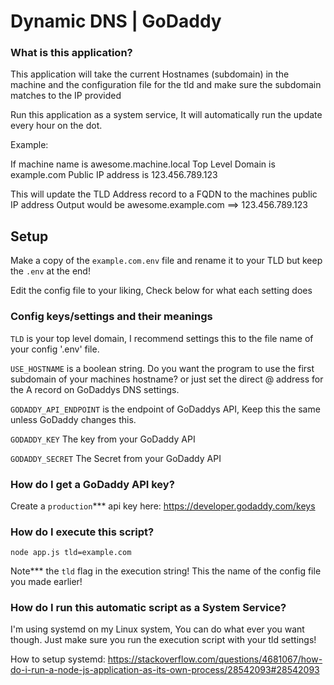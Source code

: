 # Dynamic DNS | GoDaddy

### What is this application?

This application will take the current Hostnames (subdomain) in the machine and the configuration file for the tld and make sure the subdomain matches to the IP provided

Run this application as a system service, It will automatically run the update every hour on the dot.

Example: 

If machine name is awesome.machine.local
Top Level Domain is example.com
Public IP address is 123.456.789.123

This will update the TLD Address record to a FQDN to the machines public IP address
Output would be awesome.example.com ==> 123.456.789.123

## Setup

Make a copy of the `example.com.env` file and rename it to your TLD but keep the `.env` at the end!

Edit the config file to your liking, Check below for what each setting does

### Config keys/settings and their meanings

`TLD` is your top level domain, I recommend settings this to the file name of your config '.env' file.

`USE_HOSTNAME` is a boolean string. Do you want the program to use the first subdomain of your machines hostname? or just set the direct @ address for the A record on GoDaddys DNS settings.

`GODADDY_API_ENDPOINT` is the endpoint of GoDaddys API, Keep this the same unless GoDaddy changes this.

`GODADDY_KEY` The key from your GoDaddy API

`GODADDY_SECRET` The Secret from your GoDaddy API

### How do I get a GoDaddy API key?

Create a `production`*** api key here: https://developer.godaddy.com/keys

### How do I execute this script?

`node app.js tld=example.com`

Note*** the `tld` flag in the execution string! This the name of the config file you made earlier!

### How do I run this automatic script as a System Service?

I'm using systemd on my Linux system, You can do what ever you want though. Just make sure you run the execution script with your tld settings!

How to setup systemd: https://stackoverflow.com/questions/4681067/how-do-i-run-a-node-js-application-as-its-own-process/28542093#28542093

